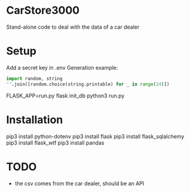 # CarStore3000
Stand-alone code to deal with the data of a car dealer

# Setup
Add a secret key in .env
Generation example:
```python
import random, string
"".join([random.choice(string.printable) for _ in range(24)])
```

FLASK_APP=run.py flask init_db
python3 run.py

# Installation
pip3 install python-dotenv
pip3 install flask
pip3 install flask_sqlalchemy
pip3 install flask_wtf
pip3 install pandas

# TODO
- the csv comes from the car dealer, should be an API
